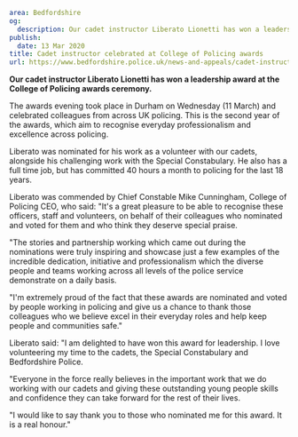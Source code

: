 ```yaml
area: Bedfordshire
og:
  description: Our cadet instructor Liberato Lionetti has won a leadership award at the College of Policing awards ceremony
publish:
  date: 13 Mar 2020
title: Cadet instructor celebrated at College of Policing awards
url: https://www.bedfordshire.police.uk/news-and-appeals/cadet-instructor-award-mar20
```

**Our cadet instructor Liberato Lionetti has won a leadership award at the College of Policing awards ceremony.**

The awards evening took place in Durham on Wednesday (11 March) and celebrated colleagues from across UK policing. This is the second year of the awards, which aim to recognise everyday professionalism and excellence across policing.

Liberato was nominated for his work as a volunteer with our cadets, alongside his challenging work with the Special Constabulary. He also has a full time job, but has committed 40 hours a month to policing for the last 18 years.

Liberato was commended by Chief Constable Mike Cunningham, College of Policing CEO, who said: "It's a great pleasure to be able to recognise these officers, staff and volunteers, on behalf of their colleagues who nominated and voted for them and who think they deserve special praise.

"The stories and partnership working which came out during the nominations were truly inspiring and showcase just a few examples of the incredible dedication, initiative and professionalism which the diverse people and teams working across all levels of the police service demonstrate on a daily basis.

"I'm extremely proud of the fact that these awards are nominated and voted by people working in policing and give us a chance to thank those colleagues who we believe excel in their everyday roles and help keep people and communities safe."

Liberato said: "I am delighted to have won this award for leadership. I love volunteering my time to the cadets, the Special Constabulary and Bedfordshire Police.

"Everyone in the force really believes in the important work that we do working with our cadets and giving these outstanding young people skills and confidence they can take forward for the rest of their lives.

"I would like to say thank you to those who nominated me for this award. It is a real honour."
